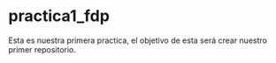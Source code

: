 # practica1_fdp
Esta es nuestra primera practica, el objetivo de esta será crear nuestro primer repositorio.
